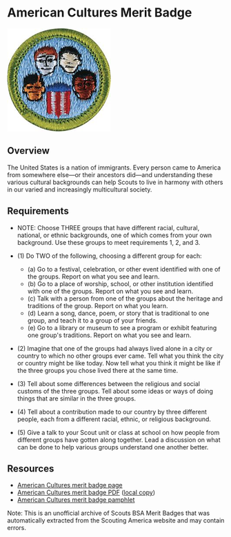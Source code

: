 

# American Cultures Merit Badge

![American Cultures Merit Badge](images/american-cultures-merit-badge.jpg)

## Overview



The United States is a nation of immigrants. Every person came to America from somewhere else—or their ancestors did—and understanding these various cultural backgrounds can help Scouts to live in harmony with others in our varied and increasingly multicultural society.

## Requirements

* NOTE: Choose THREE groups that have different racial, cultural, national, or ethnic backgrounds, one of which comes from your own background. Use these groups to meet requirements 1, 2, and 3.
* (1) Do TWO of the following, choosing a different group for each:
    * (a) Go to a festival, celebration, or other event identified with one of the groups. Report on what you see and learn.
    * (b) Go to a place of worship, school, or other institution identified with one of the groups. Report on what you see and learn.
    * (c) Talk with a person from one of the groups about the heritage and traditions of the group. Report on what you learn.
    * (d) Learn a song, dance, poem, or story that is traditional to one group, and teach it to a group of your friends.
    * (e) Go to a library or museum to see a program or exhibit featuring one group's traditions. Report on what you see and learn.


* (2) Imagine that one of the groups had always lived alone in a city or country to which no other groups ever came. Tell what you think the city or country might be like today. Now tell what you think it might be like if the three groups you chose lived there at the same time.
* (3) Tell about some differences between the religious and social customs of the three groups. Tell about some ideas or ways of doing things that are similar in the three groups.
* (4) Tell about a contribution made to our country by three different people, each from a different racial, ethnic, or religious background.
* (5) Give a talk to your Scout unit or class at school on how people from different groups have gotten along together. Lead a discussion on what can be done to help various groups understand one another better.


## Resources

- [American Cultures merit badge page](https://www.scouting.org/merit-badges/american-cultures/)
- [American Cultures merit badge PDF](https://filestore.scouting.org/filestore/Merit_Badge_ReqandRes/Pamphlets/American%20Cultures.pdf) ([local copy](files/american-cultures-merit-badge.pdf))
- [American Cultures merit badge pamphlet](https://www.scoutshop.org/american-cultures-merit-badge-pamphlet-655136.html)

Note: This is an unofficial archive of Scouts BSA Merit Badges that was automatically extracted from the Scouting America website and may contain errors.